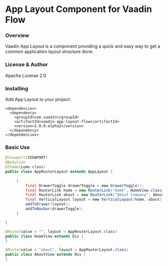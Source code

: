 # App Layout Component for Vaadin Flow

### Overview
Vaadin App Layout is a component providing a quick and easy way to get a common application layout structure done.

### License & Author

Apache License 2.0

### Installing
Add App Layout to your project:
```
<dependencies>
  <dependency>
    <groupId>com.vaadin</groupId>
    <artifactId>vaadin-app-layout-flow</artifactId>
    <version>2.0.0.alpha2</version>
  </dependency>
</dependencies>
```

### Basic Use

```java
@Viewport(VIEWPORT)
@BodySize
@Theme(Lumo.class)
public class AppRouterLayout extends AppLayout {
    
     {
         final DrawerToggle drawerToggle = new DrawerToggle();
         final RouterLink home = new RouterLink("Home", HomeView.class);
         final RouterLink about = new RouterLink("About Company", AboutView.class);
         final VerticalLayout layout = new VerticalLayout(home, about);
         addToDrawer(layout);
         addToNavbar(drawerToggle);
     }

}

@Route(value = "", layout = AppRouterLayout.class)
public class HomeView extends Div {
}

@Route(value = "about", layout = AppRouterLayout.class)
public class AboutView extends Div {
}

```
